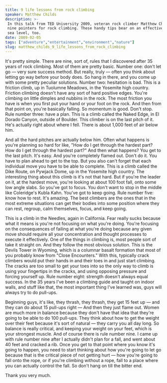 ```yaml
---
title: 9 life lessons from rock climbing
speaker: Matthew Childs
description: >-
 In this talk from TED University 2009, veteran rock climber Matthew Childs shares
 nine pointers for rock climbing. These handy tips bear on an effective life at
 sea level, too.
date: 2009-02-05
tags: ["adventure","entertainment","environment","nature"]
slug: matthew_childs_9_life_lessons_from_rock_climbing
---
```


It's pretty simple. There are nine, sort of, rules that I discovered after 35 years of
rock climbing. Most of them are pretty basic. Number one: don't let go — very sure success
method. But really, truly — often you think about letting go way before your body does. So
hang in there, and you come up with some pretty peculiar solutions. Number two: hesitation
is bad. This is a friction climb, up in Tuolumne Meadows, in the Yosemite high country.
Friction climbing doesn't have any sort of hard positive edges. You're climbing on little
dimples and nubbins in the rock. The most friction you have is when you first put your
hand or your foot on the rock. And then from that point on, you're basically falling. So
momentum is good. Don't stop. Rule number three: have a plan. This is a climb called the
Naked Edge, in El Dorado Canyon, outside of Boulder. This climber is on the last pitch of
it. He's actually right about where I fell. There is about 1,000 feet of air below
him.

And all the hard pitches are actually below him. Often what happens is you're planning so
hard for like, "How do I get through the hardest part? How do I get through the hardest
part?" And then what happens? You get to the last pitch. It's easy. And you're completely
flamed out. Don't do it. You have to plan ahead to get to the top. But you also can't
forget that each individual move you have to be able to complete. This is a climb called
the Dike Route, on Pywjack Dome, up in the Yosemite high country. The interesting thing
about this climb is it's not that hard. But if you're the leader on it, at the hardest
move, you're looking at about 100 foot fall, onto some low angle slabs. So you've got to
focus. You don't want to stop in the middle like Coleridge's Kubla Kahn. You've got to
keep going. Rule number five: know how to rest. It's amazing. The best climbers are the
ones that in the most extreme situations can get their bodies into some position where
they can rest, regroup, calm themselves, focus, and keep going.

This is a climb in the Needles, again in California. Fear really sucks because what it
means is you're not focusing on what you're doing. You're focusing on the consequences of
failing at what you're doing because any given move should require all your concentration
and thought processes to execute it effectively. One of the things in climbing is, most
people sort of take it straight on. And they follow the most obvious solution. This is the
Devils Tower in Wyoming, which is a columnar basalt formation that most of you probably
know from "Close Encounters." With this, typically crack climbers would put their hands in
and their toes in and just start climbing. The cracks are too small to get your toes into
so the only way to climb is using your fingertips in the cracks, and using opposing
pressure and forcing yourself up. Rule number eight: strength doesn't always equal success.
In the 35 years I've been a climbing guide and taught on indoor walls, and stuff like
that, the most important thing I've learned was, guys will always try to do
pull-ups.

Beginning guys, it's like, they thrash, they thrash, they get 15 feet up — and they can do
about 15 pull-ups right — And then they just flame out. Women are much more in balance
because they don't have that idea that they're going to be able to do 100 pull-ups. They
think about how to get the weight over their feet because it's sort of natural — they
carry you all day long. So balance is really critical, and keeping your weight on your
feet, which is your strongest muscle. And of course there is rule number nine. I came up
with rule number nine after I actually didn't plan for a fall, and went about 40 feet and
cracked a rib. Once you get to that point where you know it's going to happen, you need to
start thinking about how you're going to let go because that is the critical piece of not
getting hurt — how you're going to fall onto the rope, or if you're climbing without a
rope, fall to a place where you can actually control the fall. So don't hang on till the
bitter end.

Thank you very much. 

<!--
ad_duration=3.33
comment_count=58
event="TED2009"
external_start_time=0
intro_duration=11.82
is_subtitle_required="False"
is_talk_featured="True"
language="en"
language_swap="False"
native_language="en"
number_of_related_talks=6
number_of_speakers=1
number_of_subtitled_videos=34
number_of_tags=4
number_of_talk_download_languages=35
number_of_talk_more_resources=0
number_of_talk_recommendations=0
number_of_talks_take_actions=0
post_ad_duration=0.83
published_timestamp="2009-04-17 01:00:00"
recording_date="2009-02-05"
speaker_description="Marketer, rock climber"
speaker_is_published=1
speaker_name="Matthew Childs"
talk_name="9 life lessons from rock climbing"
talks_tags=["adventure","entertainment","environment","nature"]
url_photo_speaker="https://pe.tedcdn.com/images/ted/84346_254x191.jpg"
url_photo_talk="https://pe.tedcdn.com/images/ted/84344_800x600.jpg"
url_webpage="https://www.ted.com/talks/matthew_childs_9_life_lessons_from_rock_climbing"
video_type_name="TED Stage Talk"
-->